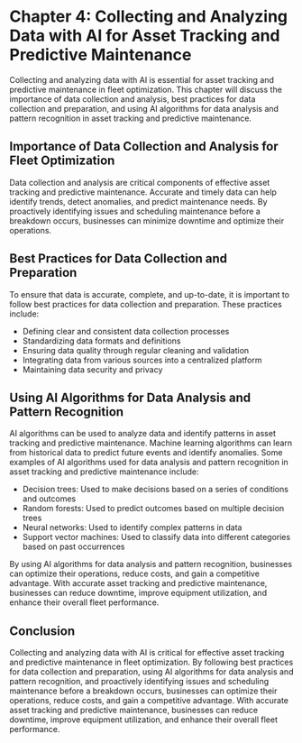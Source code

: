 Chapter 4: Collecting and Analyzing Data with AI for Asset Tracking and Predictive Maintenance
==============================================================================================

Collecting and analyzing data with AI is essential for asset tracking and predictive maintenance in fleet optimization. This chapter will discuss the importance of data collection and analysis, best practices for data collection and preparation, and using AI algorithms for data analysis and pattern recognition in asset tracking and predictive maintenance.

Importance of Data Collection and Analysis for Fleet Optimization
-----------------------------------------------------------------

Data collection and analysis are critical components of effective asset tracking and predictive maintenance. Accurate and timely data can help identify trends, detect anomalies, and predict maintenance needs. By proactively identifying issues and scheduling maintenance before a breakdown occurs, businesses can minimize downtime and optimize their operations.

Best Practices for Data Collection and Preparation
--------------------------------------------------

To ensure that data is accurate, complete, and up-to-date, it is important to follow best practices for data collection and preparation. These practices include:

* Defining clear and consistent data collection processes
* Standardizing data formats and definitions
* Ensuring data quality through regular cleaning and validation
* Integrating data from various sources into a centralized platform
* Maintaining data security and privacy

Using AI Algorithms for Data Analysis and Pattern Recognition
-------------------------------------------------------------

AI algorithms can be used to analyze data and identify patterns in asset tracking and predictive maintenance. Machine learning algorithms can learn from historical data to predict future events and identify anomalies. Some examples of AI algorithms used for data analysis and pattern recognition in asset tracking and predictive maintenance include:

* Decision trees: Used to make decisions based on a series of conditions and outcomes
* Random forests: Used to predict outcomes based on multiple decision trees
* Neural networks: Used to identify complex patterns in data
* Support vector machines: Used to classify data into different categories based on past occurrences

By using AI algorithms for data analysis and pattern recognition, businesses can optimize their operations, reduce costs, and gain a competitive advantage. With accurate asset tracking and predictive maintenance, businesses can reduce downtime, improve equipment utilization, and enhance their overall fleet performance.

Conclusion
----------

Collecting and analyzing data with AI is critical for effective asset tracking and predictive maintenance in fleet optimization. By following best practices for data collection and preparation, using AI algorithms for data analysis and pattern recognition, and proactively identifying issues and scheduling maintenance before a breakdown occurs, businesses can optimize their operations, reduce costs, and gain a competitive advantage. With accurate asset tracking and predictive maintenance, businesses can reduce downtime, improve equipment utilization, and enhance their overall fleet performance.
